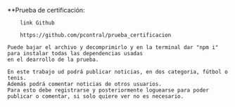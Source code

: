 **Prueba de certificación:

		link Github

		https://github.com/pcontral/prueba_certificacion

	Puede bajar el archivo y decomprimirlo y en la terminal dar "npm i" para instalar todas las dependencias usadas 
	en el dearrollo de la prueba.

	En este trabajo ud podrá publicar noticias, en dos categoria, fútbol o tenis.
	Además podrá comentar noticias de otros usuarios.
	Para esto debe registrarse y posteriormente loguearse para poder publicar o comentar, si solo quiere ver no es necesario.